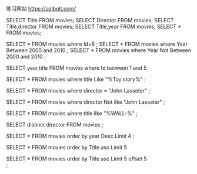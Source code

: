 练习网站 https://sqlbolt.com/

SELECT Title FROM movies;
SELECT Director FROM movies;
SELECT Title,director FROM movies;
SELECT Title,year FROM movies;
SELECT * FROM movies;

SELECT *
FROM movies
where Id=6
;
SELECT *
FROM movies
where Year Between 2000 and 2010
;
SELECT *
FROM movies
where Year Not Between 2000 and 2010
;

SELECT year,title
FROM movies
where Id between 1 and 5

SELECT * FROM movies
where title Like "%Toy story%"
;

SELECT * FROM movies
where director = "John Lasseter"
;

SELECT * FROM movies
where director Not like "John Lasseter"
;

SELECT * FROM movies
where title like "%WALL-%"
;

SELECT distinct director FROM movies
;

SELECT * FROM movies
order by year Desc
Limit 4 
;

SELECT * FROM movies
order by Title asc
Limit 5 

SELECT * FROM movies
order by Title asc
Limit 5 offset 5  
;